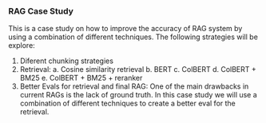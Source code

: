 ### RAG Case Study

This is a case study on how to improve the accuracy of RAG system by using a combination of different techniques.
The following strategies will be explore:
1. Diferent chunking strategies
2. Retrieval: 
    a. Cosine similarity retrieval
    b. BERT
    c. ColBERT
    d. ColBERT + BM25
    e. ColBERT + BM25 + reranker
3. Better Evals for retrieval and final RAG: One of the main drawbacks in current RAGs is the lack of ground truth. In this case study we will use a combination of different techniques to create a better eval for the retrieval.



